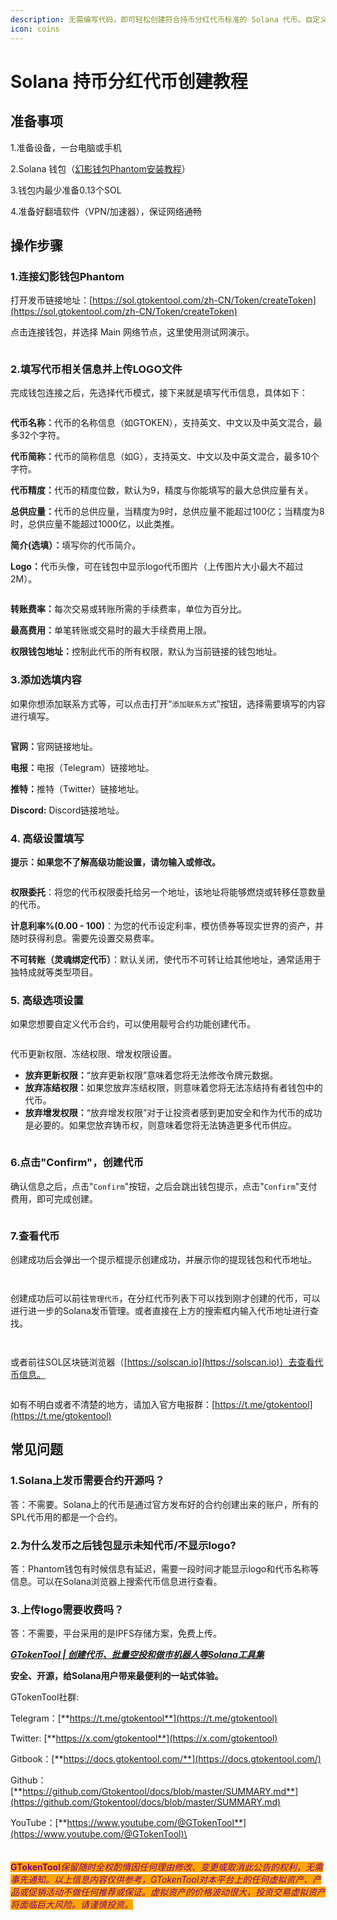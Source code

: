 ```yaml
---
description: 无需编写代码，即可轻松创建符合持币分红代币标准的 Solana 代币。自定义交易税率，满足更多样化的项目需求，享受更加灵活的市场策略定制。
icon: coins
---
```


# Solana 持币分红代币创建教程

## 准备事项

1.准备设备，一台电脑或手机

2.Solana 钱包（[幻影钱包Phantom安装教程](https://docs.gtokentool.com/solana/auxiliary-tutorial/phantom-wallet-installation)）

3.钱包内最少准备0.13个SOL

4.准备好翻墙软件（VPN/加速器），保证网络通畅

## 操作步骤

### 1.连接幻影钱包Phantom

打开发币链接地址：[https://sol.gtokentool.com/zh-CN/Token/createToken](https://sol.gtokentool.com/zh-CN/Token/createToken)

点击连接钱包，并选择 Main 网络节点，这里使用测试网演示。

<figure><img src="../../.gitbook/assets/Snipaste_2025-08-23_15-20-20 (1).png" alt=""><figcaption></figcaption></figure>

### 2.填写代币相关信息并上传LOGO文件

完成钱包连接之后，先选择代币模式，接下来就是填写代币信息，具体如下：

<figure><img src="../../.gitbook/assets/Snipaste_2025-08-25_11-13-14.png" alt=""><figcaption></figcaption></figure>

**代币名称：**&#x4EE3;币的名称信息（如GTOKEN），支持英文、中文以及中英文混合，最多32个字符。

**代币简称：**&#x4EE3;币的简称信息（如G），支持英文、中文以及中英文混合，最多10个字符。

**代币精度：**&#x4EE3;币的精度位数，默认为9，精度与你能填写的最大总供应量有关。

**总供应量：**&#x4EE3;币的总供应量，当精度为9时，总供应量不能超过100亿；当精度为8时，总供应量不能超过1000亿，以此类推。

**简介(选填）：**&#x586B;写你的代币简介。

**Logo：**&#x4EE3;币头像，可在钱包中显示logo代币图片（上传图片大小最大不超过2M）。

<figure><img src="../../.gitbook/assets/Snipaste_2025-08-25_11-18-30.png" alt=""><figcaption></figcaption></figure>

**转账费率：**&#x6BCF;次交易或转账所需的手续费率，单位为百分比。

**最高费用：**&#x5355;笔转账或交易时的最大手续费用上限。

**权限钱包地址：**&#x63A7;制此代币的所有权限，默认为当前链接的钱包地址。

### 3.添加选填内容

如果你想添加联系方式等，可以点击打开“`添加联系方式`”按钮，选择需要填写的内容进行填写。

<figure><img src="../../.gitbook/assets/Snipaste_2025-08-23_15-23-45 (1).png" alt=""><figcaption></figcaption></figure>

**官网：**&#x5B98;网链接地址。

**电报：**&#x7535;报（Telegram）链接地址。

**推特：**&#x63A8;特（Twitter）链接地址。

**Discord:** Discord链接地址。

### 4. 高级设置填写

**提示：如果您不了解高级功能设置，请勿输入或修改。**

<figure><img src="../../.gitbook/assets/Snipaste_2025-08-25_11-19-34.png" alt=""><figcaption></figcaption></figure>

**权限委托**：将您的代币权限委托给另一个地址，该地址将能够燃烧或转移任意数量的代币。

**计息利率%(0.00 - 100)**：为您的代币设定利率，模仿债券等现实世界的资产，并随时获得利息。需要先设置交易费率。

**不可转账（灵魂绑定代币）**：默认关闭，使代币不可转让给其他地址，通常适用于独特成就等类型项目。

### 5. 高级选项设置

如果您想要自定义代币合约，可以使用靓号合约功能创建代币。

<figure><img src="../../.gitbook/assets/Snipaste_2025-08-23_15-24-43.png" alt=""><figcaption></figcaption></figure>

代币更新权限、冻结权限、增发权限设置。

* **放弃更新权限：**“放弃更新权限”意味着您将无法修改令牌元数据。
* **放弃冻结权限：**&#x5982;果您放弃冻结权限，则意味着您将无法冻结持有者钱包中的代币。
* **放弃增发权限：**“放弃增发权限”对于让投资者感到更加安全和作为代币的成功是必要的。如果您放弃铸币权，则意味着您将无法铸造更多代币供应。

<figure><img src="../../.gitbook/assets/Snipaste_2025-08-25_10-49-34.png" alt=""><figcaption></figcaption></figure>

### 6.点击"Confirm"，创建代币

确认信息之后，点击"`Confirm`"按钮，之后会跳出钱包提示，点击"`Confirm`"支付费用，即可完成创建。

<figure><img src="../../.gitbook/assets/Snipaste_2025-08-25_11-23-40.png" alt=""><figcaption></figcaption></figure>

### 7.查看代币

创建成功后会弹出一个提示框提示创建成功，并展示你的提现钱包和代币地址。

<figure><img src="../../.gitbook/assets/Snipaste_2025-08-25_11-23-58.png" alt=""><figcaption></figcaption></figure>

<figure><img src="../../.gitbook/assets/Snipaste_2025-08-25_11-24-18.png" alt=""><figcaption></figcaption></figure>

创建成功后可以前往`管理代币`，在分红代币列表下可以找到刚才创建的代币，可以进行进一步的Solana发币管理。或者直接在上方的搜索框内输入代币地址进行查找。

<figure><img src="../../.gitbook/assets/Snipaste_2025-08-25_11-25-59.png" alt=""><figcaption></figcaption></figure>

<figure><img src="../../.gitbook/assets/Snipaste_2025-08-25_11-26-27.png" alt=""><figcaption></figcaption></figure>

或者前往SOL区块链浏览器（[https://solscan.io](https://solscan.io)）去查看代币信息。

<figure><img src="../../.gitbook/assets/Snipaste_2025-08-25_11-32-03.png" alt=""><figcaption></figcaption></figure>

如有不明白或者不清楚的地方，请加入官方电报群：[https://t.me/gtokentool](https://t.me/gtokentool)

## 常见问题

### 1.Solana上发币需要合约开源吗？

答：不需要。Solana上的代币是通过官方发布好的合约创建出来的账户，所有的SPL代币用的都是一个合约。

### 2.为什么发币之后钱包显示未知代币/不显示logo?

答：Phantom钱包有时候信息有延迟，需要一段时间才能显示logo和代币名称等信息。可以在Solana浏览器上搜索代币信息进行查看。

### 3.上传logo需要收费吗？

答：不需要，平台采用的是IPFS存储方案，免费上传。



[_**GTokenTool | 创建代币、批量空投和做市机器人等Solana工具集**_](https://sol.gtokentool.com)

**安全、开源，给Solana用户带来最便利的一站式体验。**



GTokenTool社群:

Telegram：[**https://t.me/gtokentool**](https://t.me/gtokentool)

Twitter:  [**https://x.com/gtokentool**](https://x.com/gtokentool)

Gitbook：[**https://docs.gtokentool.com/**](https://docs.gtokentool.com/)

Github：[**https://github.com/Gtokentool/docs/blob/master/SUMMARY.md**](https://github.com/Gtokentool/docs/blob/master/SUMMARY.md)

YouTube：[**https://www.youtube.com/@GTokenTool**](https://www.youtube.com/@GTokenTool)\
\
\
\
<mark style="color:purple;background-color:orange;">**GTokenTool**</mark>_<mark style="color:purple;background-color:orange;">保留随时全权酌情因任何理由修改、变更或取消此公告的权利，无需事先通知。以上信息内容仅供参考，GTokenTool对本平台上的任何虚拟资产、产品或促销活动不做任何推荐或保证。虚拟资产的价格波动很大，投资交易虚拟资产将面临巨大风险。请谨慎投资。</mark>_
